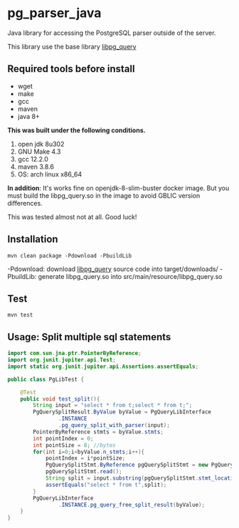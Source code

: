 # pg_parser_java

Java library for accessing the PostgreSQL parser outside of the server.

This library use the base library [libpg_query](https://github.com/pganalyze/libpg_query#libpg_query)  

## Required tools before install
 * wget
 * make
 * gcc
 * maven
 * java 8+
 
**This was built under the following conditions.**
1. open jdk 8u302
2. GNU Make 4.3
3. gcc 12.2.0
4. maven 3.8.6
5. OS: arch linux x86_64

**In addition**: It's works fine on openjdk-8-slim-buster docker image. But you must build the libpg_query.so in the image to avoid GBLIC version differences.

  
This was tested almost not at all. Good luck!

## Installation
```shell
mvn clean package -Pdownload -PbuildLib
```

-Pdownload: download [libpg_query](https://github.com/pganalyze/libpg_query#libpg_query) source code into target/downloads/
-PbuildLib: generate libpg_query.so into src/main/resource/libpg_query.so  
  

## Test
```shell
mvn test 
```

## Usage: Split multiple sql statements
```java
import com.sun.jna.ptr.PointerByReference;
import org.junit.jupiter.api.Test;
import static org.junit.jupiter.api.Assertions.assertEquals;

public class PgLibTest {

    @Test
    public void test_split(){
        String input = "select * from t;select * from t;";
        PgQuerySplitResult.ByValue byValue = PgQueryLibInterface
                .INSTANCE
                .pg_query_split_with_parser(input);
        PointerByReference stmts = byValue.stmts;
        int pointIndex = 0;
        int pointSize = 8; //bytes
        for(int i=0;i<byValue.n_stmts;i++){
            pointIndex = i*pointSize;
            PgQuerySplitStmt.ByReference pgQuerySplitStmt = new PgQuerySplitStmt.ByReference(stmts.getPointer().getPointer(pointIndex));
            pgQuerySplitStmt.read();
            String split = input.substring(pgQuerySplitStmt.stmt_location, pgQuerySplitStmt.stmt_location+ pgQuerySplitStmt.stmt_len);
            assertEquals("select * from t",split);
        }
        PgQueryLibInterface
                .INSTANCE.pg_query_free_split_result(byValue);
    }
}

```
